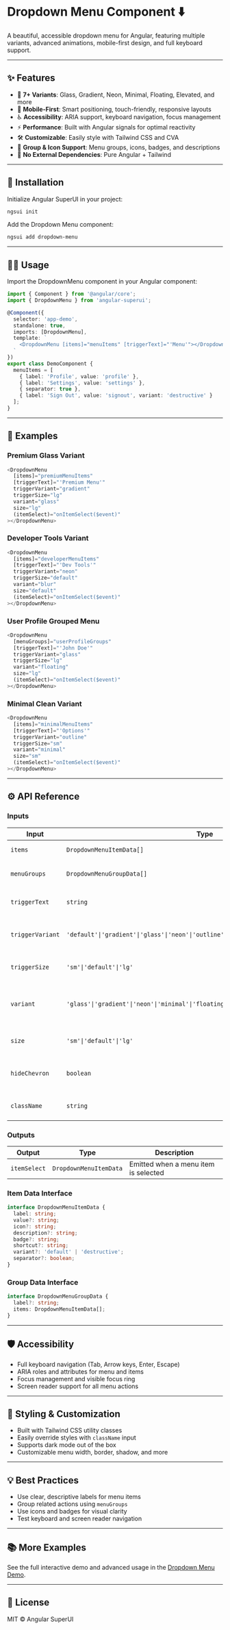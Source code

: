 # Dropdown Menu Component ⬇️

A beautiful, accessible dropdown menu for Angular, featuring multiple variants, advanced animations, mobile-first design, and full keyboard support.

---

## ✨ Features

- 🎨 **7+ Variants**: Glass, Gradient, Neon, Minimal, Floating, Elevated, and more
- 📱 **Mobile-First**: Smart positioning, touch-friendly, responsive layouts
- ♿ **Accessibility**: ARIA support, keyboard navigation, focus management
- ⚡ **Performance**: Built with Angular signals for optimal reactivity
- 🛠️ **Customizable**: Easily style with Tailwind CSS and CVA
- 🧩 **Group & Icon Support**: Menu groups, icons, badges, and descriptions
- 🔗 **No External Dependencies**: Pure Angular + Tailwind

---

## 🚀 Installation

Initialize Angular SuperUI in your project:

```bash
ngsui init
```

Add the Dropdown Menu component:

```bash
ngsui add dropdown-menu
```

---

## 🧑‍💻 Usage

Import the DropdownMenu component in your Angular component:

```typescript
import { Component } from '@angular/core';
import { DropdownMenu } from 'angular-superui';

@Component({
  selector: 'app-demo',
  standalone: true,
  imports: [DropdownMenu],
  template: `
    <DropdownMenu [items]="menuItems" [triggerText]="'Menu'"></DropdownMenu>
  `
})
export class DemoComponent {
  menuItems = [
    { label: 'Profile', value: 'profile' },
    { label: 'Settings', value: 'settings' },
    { separator: true },
    { label: 'Sign Out', value: 'signout', variant: 'destructive' }
  ];
}
```

---

## 🌈 Examples

### Premium Glass Variant

```typescript
<DropdownMenu
  [items]="premiumMenuItems"
  [triggerText]="'Premium Menu'"
  triggerVariant="gradient"
  triggerSize="lg"
  variant="glass"
  size="lg"
  (itemSelect)="onItemSelect($event)"
></DropdownMenu>
```

### Developer Tools Variant

```typescript
<DropdownMenu
  [items]="developerMenuItems"
  [triggerText]="'Dev Tools'"
  triggerVariant="neon"
  triggerSize="default"
  variant="blur"
  size="default"
  (itemSelect)="onItemSelect($event)"
></DropdownMenu>
```

### User Profile Grouped Menu

```typescript
<DropdownMenu
  [menuGroups]="userProfileGroups"
  [triggerText]="'John Doe'"
  triggerVariant="glass"
  triggerSize="lg"
  variant="floating"
  size="lg"
  (itemSelect)="onItemSelect($event)"
></DropdownMenu>
```

### Minimal Clean Variant

```typescript
<DropdownMenu
  [items]="minimalMenuItems"
  [triggerText]="'Options'"
  triggerVariant="outline"
  triggerSize="sm"
  variant="minimal"
  size="sm"
  (itemSelect)="onItemSelect($event)"
></DropdownMenu>
```

---

## ⚙️ API Reference

### Inputs

| Input           | Type                                      | Default     | Description                                 |
|-----------------|-------------------------------------------|-------------|---------------------------------------------|
| `items`         | `DropdownMenuItemData[]`                  | `[]`        | Array of menu items                         |
| `menuGroups`    | `DropdownMenuGroupData[]`                 | `[]`        | Array of grouped menu items                 |
| `triggerText`   | `string`                                  | `''`        | Text for the trigger button                 |
| `triggerVariant`| `'default'\|'gradient'\|'glass'\|'neon'\|'outline'\|'secondary'\|'ghost'\|'destructive'` | `'default'` | Style variant for the trigger button        |
| `triggerSize`   | `'sm'\|'default'\|'lg'`                   | `'default'` | Size of the trigger button                  |
| `variant`       | `'glass'\|'gradient'\|'neon'\|'minimal'\|'floating'\|'elevated'` | `'glass'`   | Style variant for the dropdown menu         |
| `size`          | `'sm'\|'default'\|'lg'`                   | `'default'` | Size of the dropdown menu                   |
| `hideChevron`   | `boolean`                                 | `false`     | Hide the chevron icon in the trigger        |
| `className`     | `string`                                  | `''`        | Additional CSS classes                      |

### Outputs

| Output         | Type                        | Description                                 |
|----------------|-----------------------------|---------------------------------------------|
| `itemSelect`   | `DropdownMenuItemData`      | Emitted when a menu item is selected        |

### Item Data Interface

```typescript
interface DropdownMenuItemData {
  label: string;
  value?: string;
  icon?: string;
  description?: string;
  badge?: string;
  shortcut?: string;
  variant?: 'default' | 'destructive';
  separator?: boolean;
}
```

### Group Data Interface

```typescript
interface DropdownMenuGroupData {
  label?: string;
  items: DropdownMenuItemData[];
}
```

---

## 🛡️ Accessibility

- Full keyboard navigation (Tab, Arrow keys, Enter, Escape)
- ARIA roles and attributes for menu and items
- Focus management and visible focus ring
- Screen reader support for all menu actions

---

## 🎨 Styling & Customization

- Built with Tailwind CSS utility classes
- Easily override styles with `className` input
- Supports dark mode out of the box
- Customizable menu width, border, shadow, and more

---

## 💡 Best Practices

- Use clear, descriptive labels for menu items
- Group related actions using `menuGroups`
- Use icons and badges for visual clarity
- Test keyboard and screen reader navigation

---

## 📚 More Examples

See the full interactive demo and advanced usage in the [Dropdown Menu Demo](/dropdown-menu-demo).

---

## 📝 License

MIT © Angular SuperUI
